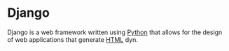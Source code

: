 # Django

Django is a web framework written using [Python](/wiki/Python) that allows for the design of web applications that generate [HTML](/wiki/HTML) dyn.
